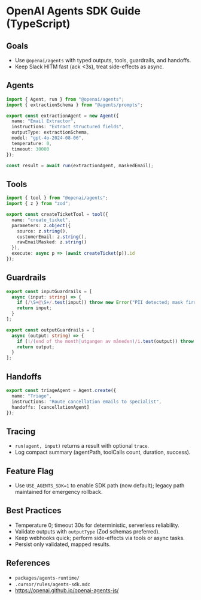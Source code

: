 # OpenAI Agents SDK Guide (TypeScript)

## Goals

- Use `@openai/agents` with typed outputs, tools, guardrails, and handoffs.
- Keep Slack HITM fast (ack <3s), treat side-effects as async.

## Agents

```ts
import { Agent, run } from "@openai/agents";
import { extractionSchema } from "@agents/prompts";

export const extractionAgent = new Agent({
  name: "Email Extractor",
  instructions: "Extract structured fields",
  outputType: extractionSchema,
  model: "gpt-4o-2024-08-06",
  temperature: 0,
  timeout: 30000
});

const result = await run(extractionAgent, maskedEmail);
```

## Tools

```ts
import { tool } from "@openai/agents";
import { z } from "zod";

export const createTicketTool = tool({
  name: "create_ticket",
  parameters: z.object({
    source: z.string(),
    customerEmail: z.string(),
    rawEmailMasked: z.string()
  }),
  execute: async p => (await createTicket(p)).id
});
```

## Guardrails

```ts
export const inputGuardrails = [
  async (input: string) => {
    if (/\S+@\S+/.test(input)) throw new Error("PII detected; mask first");
    return input;
  }
];

export const outputGuardrails = [
  async (output: string) => {
    if (!/(end of the month|utgangen av måneden)/i.test(output)) throw new Error("Missing policy");
    return output;
  }
];
```

## Handoffs

```ts
export const triageAgent = Agent.create({
  name: "Triage",
  instructions: "Route cancellation emails to specialist",
  handoffs: [cancellationAgent]
});
```

## Tracing

- `run(agent, input)` returns a result with optional `trace`.
- Log compact summary (agentPath, toolCalls count, duration, success).

## Feature Flag

- Use `USE_AGENTS_SDK=1` to enable SDK path (now default); legacy path maintained for emergency rollback.

## Best Practices

- Temperature 0; timeout 30s for deterministic, serverless reliability.
- Validate outputs with `outputType` (Zod schemas preferred).
- Keep webhooks quick; perform side-effects via tools or async tasks.
- Persist only validated, mapped results.

## References

- `packages/agents-runtime/`
- `.cursor/rules/agents-sdk.mdc`
- https://openai.github.io/openai-agents-js/
